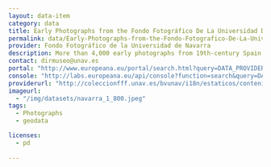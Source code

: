 ```yaml
---
layout: data-item
category: data
title: Early Photographs from the Fondo Fotográfico De La Universidad De Navarra
permalink: data/Early-Photographs-from-the-Fondo-Fotografico-De-La-Universidad-De-Navarra
provider: Fondo Fotográfico de la Universidad de Navarra
description: More than 4,000 early photographs from 19th-century Spain in the collections of the Universidad de Navarra. Spanish language.
contact: dirmuseo@unav.es
portal: "http://www.europeana.eu/portal/search.html?query=DATA_PROVIDER%3a%22Fondo+Fotogr%C3%A1fico+de+la+Universidad+de+Navarra%22"
console: "http://labs.europeana.eu/api/console?function=search&query=DATA_PROVIDER%3a%22Fondo+Fotogr%C3%A1fico+de+la+Universidad+de+Navarra%22"
providerurl: "http://coleccionfff.unav.es/bvunav/i18n/estaticos/contenido.cmd?pagina=estaticos/presentacion"
imageurl: 
  - "/img/datasets/navarra_1_800.jpeg"
tags:
  - Photographs
  - geodata

licenses:
  - pd  
      
---
```

